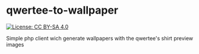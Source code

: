 # qwertee-to-wallpaper

[![License: CC BY-SA 4.0](https://licensebuttons.net/l/by-sa/4.0/80x15.png)](http://creativecommons.org/licenses/by-sa/4.0/)

Simple php client wich generate wallpapers with the  qwertee's shirt preview images
